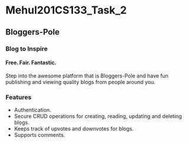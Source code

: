 # Mehul201CS133_Task_2
## Bloggers-Pole
### Blog to Inspire
#### Free. Fair. Fantastic.
Step into the awesome platform that is Bloggers-Pole and have fun publishing and viewing quality blogs from people around you. 

### Features
- Authentication.
- Secure CRUD operations for creating, reading, updating and deleting blogs.
- Keeps track of upvotes and downvotes for blogs.
- Supports comments.
